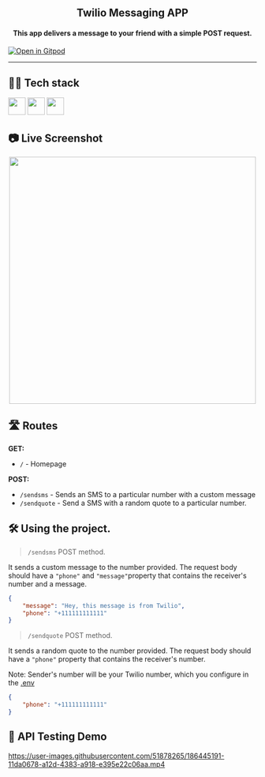 <div align="center">
<h2>Twilio Messaging APP</h2>
<h4>This app delivers a message to your friend with a simple POST request.</h4>
</div>

[![Open in Gitpod](https://gitpod.io/button/open-in-gitpod.svg)](https://gitpod.io/#https://github.com/Pradumnasaraf/Twilio-messaging-app/)

---

## 👨‍💻 Tech stack

<!-- prettier-ignore -->
<img height="35px" src="https://user-images.githubusercontent.com/51878265/185637172-96ca680f-8d4f-4d7f-939b-e9978ccedb4e.png">  <img height="35px" src="https://user-images.githubusercontent.com/51878265/185637188-8f6888e6-9fd4-46fb-8f21-ad83c4d3537c.png">  <img height="35px" src="https://user-images.githubusercontent.com/51878265/185637193-86c58c70-d00e-42a3-9cc1-1f717f6f7309.png">

## 📷 Live Screenshot

<p align="center"><img src="https://user-images.githubusercontent.com/51878265/186444170-309fec99-454f-45b4-a11f-bfdb6655db20.png" height="500"></p>

## 🛣️ Routes

**GET:**

- `/` - Homepage

**POST:**

- `/sendsms` - Sends an SMS to a particular number with a custom message
- `/sendquote` - Send a SMS with a random quote to a particular number.

## 🛠️ Using the project.

> `/sendsms` POST method.

It sends a custom message to the number provided. The request body should have a `"phone"` and `"message"`property that contains the receiver's number and a message.

<!-- Note: Sender's number will be your Twilio number, which you configure in the [.env](/.env_sample) -->

```JSON
{
    "message": "Hey, this message is from Twilio",
    "phone": "+111111111111"
}
```

> `/sendquote` POST method.

It sends a random quote to the number provided. The request body should have a `"phone"` property that contains the receiver's number.

Note: Sender's number will be your Twilio number, which you configure in the [.env](/.env_sample)

```JSON
{
    "phone": "+111111111111"
}
```
## 🎥 API Testing Demo

https://user-images.githubusercontent.com/51878265/186445191-11da0678-a12d-4383-a918-e395e22c06aa.mp4
